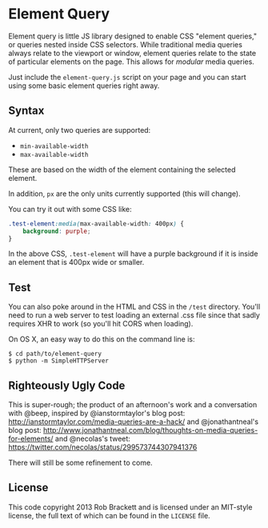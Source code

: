 # Element Query

Element query is little JS library designed to enable CSS "element queries," or queries nested inside CSS selectors. While traditional media queries always relate to the viewport or window, element queries relate to the state of particular elements on the page. This allows for *modular* media queries.

Just include the `element-query.js` script on your page and you can start using some basic element queries right away.


## Syntax

At current, only two queries are supported:

- `min-available-width`
- `max-available-width`

These are based on the width of the element containing the selected element.

In addition, `px` are the only units currently supported (this will change).

You can try it out with some CSS like:

```css
.test-element:media(max-available-width: 400px) {
    background: purple;
}
```

In the above CSS, `.test-element` will have a purple background if it is inside an element that is 400px wide or smaller.


## Test

You can also poke around in the HTML and CSS in the `/test` directory. You'll need to run a web server to test loading an external .css file since that sadly requires XHR to work (so you'll hit CORS when loading).

On OS X, an easy way to do this on the command line is:

```
$ cd path/to/element-query
$ python -m SimpleHTTPServer
```


## Righteously Ugly Code

This is super-rough; the product of an afternoon's work and a conversation with @beep, inspired by @ianstormtaylor's blog post: 
http://ianstormtaylor.com/media-queries-are-a-hack/
and @jonathantneal's blog post:
http://www.jonathantneal.com/blog/thoughts-on-media-queries-for-elements/
and @necolas's tweet:
https://twitter.com/necolas/status/299573744307941376

There will still be some refinement to come.


## License

This code copyright 2013 Rob Brackett and is licensed under an MIT-style license, the full text of which can be found in the `LICENSE` file.